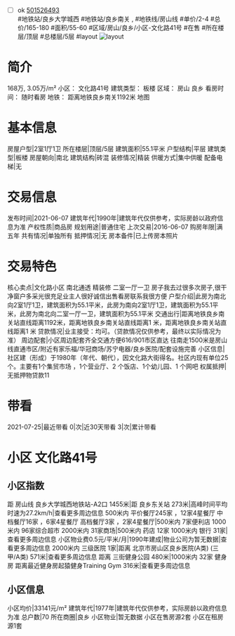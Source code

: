 - [ ] ok [501526493](https://bj.5i5j.com/ershoufang/501526493.html)  
 #地铁站/良乡大学城西 #地铁站/良乡南关 ,  #地铁线/房山线
#单价/2-4 #总价/165-180 #面积/55-60   #区域/房山/良乡/小区-文化路41号 #在售 #所在楼层/顶层 #总楼层/5层 #layout 
![layout](http://image2a.5i5j.com/scm/HOUSE_CUSTOMER/2557836436cb466d9e0f6eb4e100e131.jpg_P5.jpg) 
# 简介 
 168万,  3.05万/m² 
小区： 文化路41号
建筑类型： 板楼
区域： 房山 良乡
看房时间： 随时看房
地铁： 距离地铁良乡南关1192米 地图
# 基本信息 
 房屋户型|2室1厅1卫
所在楼层|顶层/5层
建筑面积|55.1平米
户型结构|平层
建筑类型|板楼
房屋朝向|南北
建筑结构|砖混
装修情况|精装
供暖方式|集中供暖
配备电梯|无
# 交易信息 
 发布时间|2021-06-07
建筑年代|1990年|建筑年代仅供参考，实际房龄以政府信息为准
产权性质|商品房
规划用途|普通住宅
上次交易|2016-06-07
购房年限|满五年
共有情况|单独所有
抵押情况|无
房本备件|已上传房本照片
# 交易特色 
 核心卖点|文化路小区 南北通透 精装修 二室一厅一卫 房子我去过很多次房子,很干净窗户多采光很充足业主人很好诚信出售看房联系我很方便
户型介绍|此房为南北向2室1厅1卫，建筑面积为55.1平米，此房为南向2室1厅1卫，建筑面积为55.1平米，此房为南北向二室一厅一卫，建筑面积为55.1平米
交通出行|距离地铁良乡南关站直线距离1192米，距离地铁良乡南关站直线距离1   米，距离地铁良乡南关站直线距离1   米
贷款情况|业主接受：均可。（贷款情况仅供参考，最终以实际情况为准）
周边配套|小区周边配套齐全交通方便616/901市区直达 往南走1500米是房山线直通市区/附近有家乐福/华冠商场/苏宁电器/良乡医院/配套设施完善
小区信息|社区建（形成）于1980年（年代、朝代），因文化路大街得名。社区内现有单位25个。主要有1个集贸市场 ，1个营业厅、2 个饭店、1个幼儿园、1 个网吧
权属抵押|无抵押物贷款11
# 带看 
 2021-07-25|最近带看	 0|次|近30天带看	 3|次|累计带看
# 小区 文化路41号
## 小区指数 
 距 房山线 良乡大学城西地铁站-A2口 1455米|距 良乡东关站 273米|高峰时间平均时速为27.2km/h|查看更多周边信息
500米内 平价餐厅245家 ，12家4星餐厅
中档餐厅16家 ，6家4星餐厅
高档餐厅3家 ，2家4星餐厅|500米内 7家便利店
1000米内 96家综合超市
2000米内 31家商场|500米内 药店 12家
1000米内 银行 31家|查看更多周边信息
小区物业费0.5元/平米/月|1990年建成|物业公司为暂无数据|查看更多周边信息
2000米内 三级医院 1家|距离 北京市房山区良乡医院(A类) (三甲/A类) 571米|查看更多周边信息
距离 三街健身公园 480米|1000米内 32家 健身房
距离最近健身房起猿健身Training Gym 316米|查看更多周边信息
## 小区信息 
 小区均价|33141元/m²
建筑年代|1977年|建筑年代仅供参考，实际房龄以政府信息为准
总户数|70
所在商圈|良乡
小区物业|暂无数据
小区在售房源2套
小区在租房源1套
